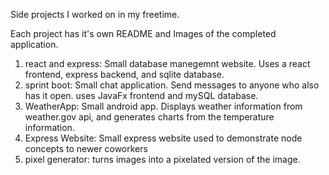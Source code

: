 Side projects I worked on in my freetime. 

Each project has it's own README and Images of the completed application.



1. react and express: Small database manegemnt website. Uses a react frontend, express backend, and sqlite database.
2. sprint boot: Small chat application. Send messages to anyone who also has it open. uses JavaFx frontend and mySQL database.
3. WeatherApp: Small android app. Displays weather information from weather.gov api, and generates charts from the temperature information.
4. Express Website: Small express website used to demonstrate node concepts to newer coworkers
5. pixel generator: turns images into a pixelated version of the image.
